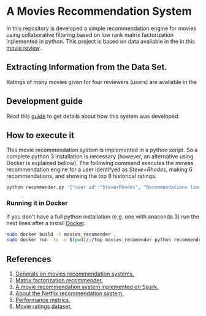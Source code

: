 # A Movies Recommendation System
In this repository is developed a simple recommendation engine for movies using collaborative filtering based on low rank matrix factorization inplemented in python. This project is based on data avaliable in the in this [movie review](http://www.cs.cornell.edu/people/pabo/movie-review-data/).

## Extracting Information from the Data Set.
Ratings of many movies given for four reviewers (users) are avaliable in the 

## Development guide 
Read this [guide](https://github.com/juandados/movies_recommendation/blob/master/movie_recomender_development_guide.ipynb) to get details about how this system was developed.

## How to execute it
This movie recommendation system is implemented in a python script. So a complete python 3 installation is necessary (however, an alternative using Docker is explained bellow). The following command executes the movies recommendation engine for a user identifyed as _Steve+Rhodes_, making 6 recommendations, and showing the top 8 historical ratings.
```bash
python recommender.py '{"user id":"Steve+Rhodes", "Recommendations limit": 5, "Historical limit":8}'
```
### Running it in Docker
If you don't have a full python installation (e.g. one with anaconda 3) run the next lines after a install [Docker](https://docs.docker.com/install/).
```bash
sudo docker build -t movies_recomender .
sudo docker run -ti -v $(pwd)/:/tmp movies_recomender python recommender.py '{"user id":"Steve+Rhodes", "Recommendations limit": 5, "Historical limit":8}'
```

## References

1. [Generals on movies recommendation systems.](https://blog.statsbot.co/recommendation-system-algorithms-ba67f39ac9a3)
1. [Matrix factorization recommender.](https://beckernick.github.io/matrix-factorization-recommender/)
2. [A movie recommendation system inplemented on Spark.](https://www.packtpub.com/books/content/building-recommendation-engine-spark)
3. [About the Netflix recommendation system.](https://medium.com/netflix-techblog/netflix-recommendations-beyond-the-5-stars-part-1-55838468f429)
4. [Performance metrics.](https://en.wikipedia.org/wiki/Information_retrieval#Precision_at_K)
5. [Movie ratings dataset.](https://grouplens.org/datasets/movielens/)
